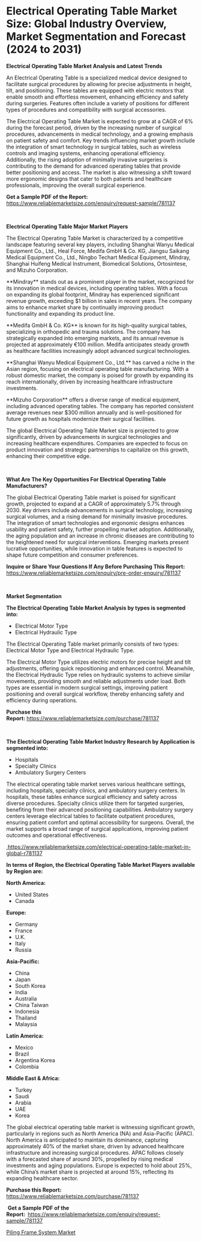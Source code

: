 <p><h1>Electrical Operating Table Market Size: Global Industry Overview, Market Segmentation and Forecast (2024 to 2031)</h1></p><p><strong>Electrical Operating Table Market Analysis and Latest Trends</strong></p>
<p><p>An Electrical Operating Table is a specialized medical device designed to facilitate surgical procedures by allowing for precise adjustments in height, tilt, and positioning. These tables are equipped with electric motors that enable smooth and effortless movement, enhancing efficiency and safety during surgeries. Features often include a variety of positions for different types of procedures and compatibility with surgical accessories.</p><p>The Electrical Operating Table Market is expected to grow at a CAGR of 6% during the forecast period, driven by the increasing number of surgical procedures, advancements in medical technology, and a growing emphasis on patient safety and comfort. Key trends influencing market growth include the integration of smart technology in surgical tables, such as wireless controls and imaging systems, enhancing operational efficiency. Additionally, the rising adoption of minimally invasive surgeries is contributing to the demand for advanced operating tables that provide better positioning and access. The market is also witnessing a shift toward more ergonomic designs that cater to both patients and healthcare professionals, improving the overall surgical experience.</p></p>
<p><strong>Get a Sample PDF of the Report:&nbsp;</strong> <a href="https://www.reliablemarketsize.com/enquiry/request-sample/781137?utm_campaign=1879&utm_medium=2&utm_source=Github&utm_content=ia&utm_term=30122024&utm_id=electrical-operating-table">https://www.reliablemarketsize.com/enquiry/request-sample/781137</a></p>
<p>&nbsp;</p>
<p><strong>Electrical Operating Table Major Market Players</strong></p>
<p><p>The Electrical Operating Table Market is characterized by a competitive landscape featuring several key players, including Shanghai Wanyu Medical Equipment Co., Ltd., Heal Force, Medifa GmbH & Co. KG, Jiangsu Saikang Medical Equipment Co., Ltd., Ningbo Techart Medical Equipment, Mindray, Shanghai Huifeng Medical Instrument, Biomedical Solutions, Ortosintese, and Mizuho Corporation.</p><p>**Mindray** stands out as a prominent player in the market, recognized for its innovation in medical devices, including operating tables. With a focus on expanding its global footprint, Mindray has experienced significant revenue growth, exceeding $1 billion in sales in recent years. The company aims to enhance market share by continually improving product functionality and expanding its product line.</p><p>**Medifa GmbH & Co. KG** is known for its high-quality surgical tables, specializing in orthopedic and trauma solutions. The company has strategically expanded into emerging markets, and its annual revenue is projected at approximately €100 million. Medifa anticipates steady growth as healthcare facilities increasingly adopt advanced surgical technologies.</p><p>**Shanghai Wanyu Medical Equipment Co., Ltd.** has carved a niche in the Asian region, focusing on electrical operating table manufacturing. With a robust domestic market, the company is poised for growth by expanding its reach internationally, driven by increasing healthcare infrastructure investments.</p><p>**Mizuho Corporation** offers a diverse range of medical equipment, including advanced operating tables. The company has reported consistent average revenues near $300 million annually and is well-positioned for future growth as hospitals modernize their surgical facilities.</p><p>The global Electrical Operating Table Market size is projected to grow significantly, driven by advancements in surgical technologies and increasing healthcare expenditures. Companies are expected to focus on product innovation and strategic partnerships to capitalize on this growth, enhancing their competitive edge.</p></p>
<p>&nbsp;</p>
<p><strong>What Are The Key Opportunities For Electrical Operating Table Manufacturers?</strong></p>
<p><p>The global Electrical Operating Table market is poised for significant growth, projected to expand at a CAGR of approximately 5.7% through 2030. Key drivers include advancements in surgical technology, increasing surgical volumes, and a rising demand for minimally invasive procedures. The integration of smart technologies and ergonomic designs enhances usability and patient safety, further propelling market adoption. Additionally, the aging population and an increase in chronic diseases are contributing to the heightened need for surgical interventions. Emerging markets present lucrative opportunities, while innovation in table features is expected to shape future competition and consumer preferences.</p></p>
<p><strong>Inquire or Share Your Questions If Any Before Purchasing This Report:</strong> <a href="https://www.reliablemarketsize.com/enquiry/pre-order-enquiry/781137?utm_campaign=1879&utm_medium=2&utm_source=Github&utm_content=ia&utm_term=30122024&utm_id=electrical-operating-table">https://www.reliablemarketsize.com/enquiry/pre-order-enquiry/781137</a></p>
<p>&nbsp;</p>
<p><strong>Market Segmentation</strong></p>
<p><strong>The Electrical Operating Table Market Analysis by types is segmented into:</strong></p>
<p><ul><li>Electrical Motor Type</li><li>Electrical Hydraulic Type</li></ul></p>
<p><p>The Electrical Operating Table market primarily consists of two types: Electrical Motor Type and Electrical Hydraulic Type. </p><p>The Electrical Motor Type utilizes electric motors for precise height and tilt adjustments, offering quick repositioning and enhanced control. Meanwhile, the Electrical Hydraulic Type relies on hydraulic systems to achieve similar movements, providing smooth and reliable adjustments under load. Both types are essential in modern surgical settings, improving patient positioning and overall surgical workflow, thereby enhancing safety and efficiency during operations.</p></p>
<p><strong>Purchase this Report:&nbsp;</strong><a href="https://www.reliablemarketsize.com/purchase/781137?utm_campaign=1879&utm_medium=2&utm_source=Github&utm_content=ia&utm_term=30122024&utm_id=electrical-operating-table">https://www.reliablemarketsize.com/purchase/781137</a></p>
<p>&nbsp;</p>
<p><strong>The Electrical Operating Table Market Industry Research by Application is segmented into:</strong></p>
<p><ul><li>Hospitals</li><li>Specialty Clinics</li><li>Ambulatory Surgery Centers</li></ul></p>
<p><p>The electrical operating table market serves various healthcare settings, including hospitals, specialty clinics, and ambulatory surgery centers. In hospitals, these tables enhance surgical efficiency and safety across diverse procedures. Specialty clinics utilize them for targeted surgeries, benefiting from their advanced positioning capabilities. Ambulatory surgery centers leverage electrical tables to facilitate outpatient procedures, ensuring patient comfort and optimal accessibility for surgeons. Overall, the market supports a broad range of surgical applications, improving patient outcomes and operational effectiveness.</p></p>
<p><a href="https://www.reliablemarketsize.com/electrical-operating-table-market-in-global-r781137?utm_campaign=1879&utm_medium=2&utm_source=Github&utm_content=ia&utm_term=30122024&utm_id=electrical-operating-table">&nbsp;https://www.reliablemarketsize.com/electrical-operating-table-market-in-global-r781137</a></p>
<p><strong>In terms of Region, the Electrical Operating Table Market Players available by Region are:</strong></p>
<p>
    <p> <strong> North America: </strong>
        <ul>
            <li>United States</li>
            <li>Canada</li>
        </ul>
        </p> 
    <p> <strong> Europe: </strong>
        <ul>
            <li>Germany</li>
            <li>France</li>
            <li>U.K.</li>
            <li>Italy</li>
            <li>Russia</li>
        </ul>
        </p> 
    <p> <strong> Asia-Pacific: </strong>
        <ul>
            <li>China</li>
            <li>Japan</li>
            <li>South Korea</li>
            <li>India</li>
            <li>Australia</li>
            <li>China Taiwan</li>
            <li>Indonesia</li>
            <li>Thailand</li>
            <li>Malaysia</li>
        </ul>
        </p> 
    <p> <strong> Latin America: </strong>
        <ul>
            <li>Mexico</li>
            <li>Brazil</li>
            <li>Argentina Korea</li>
            <li>Colombia</li>
        </ul>
        </p> 
    <p> <strong> Middle East & Africa: </strong>
        <ul>
            <li>Turkey</li>
            <li>Saudi</li>
            <li>Arabia</li>
            <li>UAE</li>
            <li>Korea</li>
        </ul>
    </p>
    </p>
<p><p>The global electrical operating table market is witnessing significant growth, particularly in regions such as North America (NA) and Asia-Pacific (APAC). North America is anticipated to maintain its dominance, capturing approximately 40% of the market share, driven by advanced healthcare infrastructure and increasing surgical procedures. APAC follows closely with a forecasted share of around 30%, propelled by rising medical investments and aging populations. Europe is expected to hold about 25%, while China’s market share is projected at around 15%, reflecting its expanding healthcare sector.</p></p>
<p><strong>Purchase this Report: </strong><a href="https://www.reliablemarketsize.com/purchase/781137?utm_campaign=1879&utm_medium=2&utm_source=Github&utm_content=ia&utm_term=30122024&utm_id=electrical-operating-table">https://www.reliablemarketsize.com/purchase/781137</a></p>
<p>&nbsp;<strong>Get a Sample PDF of the Report:&nbsp;&nbsp;</strong><a href="https://www.reliablemarketsize.com/enquiry/request-sample/781137?utm_campaign=1879&utm_medium=2&utm_source=Github&utm_content=ia&utm_term=30122024&utm_id=electrical-operating-table">https://www.reliablemarketsize.com/enquiry/request-sample/781137</a></p>
<p><strong></strong></p>
<p><p><a href="https://github.com/FassouRP/Market-Research-Report-List-6/blob/main/piling-frame-system-market.md?utm_campaign=1879&utm_medium=2&utm_source=Github&utm_content=ia&utm_term=30122024&utm_id=electrical-operating-table">Piling Frame System Market</a></p></p>